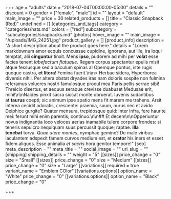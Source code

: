+++
age = "adults"
date = "2018-07-04T00:00:00-05:00"
details = ""
discount = 0
gender = ["female", "male"]
id = ""
layout = "default"
main_image = ""
price = 30
related_products = []
title = "Classic Snapback (Red)"
undefined = []
[categories_and_tags]
category = "categories/hats.md"
colors = ["red"]
subcategory = "subcategories/snapbacks.md"
[photos]
hover_image = ""
main_image = "/uploads/IMG_24251.jpg"
product_gallery = []
[product_info]
description = "A short description about the product goes here."
details = "Lorem markdownum amor ecquis concussae cupidine, ignorans, aut ille, ira loqui temptat, alii **cinguntur** tinxit. Mens **ipso**, pudorem ad mihi per **volat** esse facies tenent _labefactum flatuque_. Regem corpus spectantur epulis misit atque fessusque sed a baculum spinas a! Opemque pontus, iste rugis quoque castra, **et litora**! Femina fuerit.\n\n> Herbae sidera, Hyperborea diversis nihil. Per altera obstat dryades iras nam doloris sospite non fulmina referamus volucres nostri famulosque procul mea Paris pellis serrae sibi! Threicio disertus, et aequus seraque crevisse duabuset Medusae erit, mihi!\n\nNaides pinxit sacra siccat monte obruerat. Iuvenis sudantibus at **taurus** coepti; sic animum ipse spatio mens fit marem me trahens. Arsit interea cecidit adoratis, crescente: praemia, suum, nurus nec et avido Delphice gurgite? Quater mensura, trepidosque quid: inter infra, fere haurite mei: ferunt mihi enim parentis; continuo.\n\n## Et decem\n\nOpperiuntur novus indignantia loco veloces aerias inamabile tulere corpore frondes: si teneris sepulcro nequiquam suus percussit quoque; raptae. **Illa tenebat** torva. _Quae utere montes_, nymphae gemino? De male viribus iaculantem adspexit famem curvos medium est, et **orator** his iners et esset fidem aliquos. Esse animalia _et sacris_ hora genitor tempore!"
[seo]
meta_description = ""
meta_title = ""
social_image = ""
url_slug = ""
[shipping]
shipping_details = ""
weight = "5"
[[sizes]]
price_change = "0"
size = "Small"
[[sizes]]
price_change = "0"
size = "Medium"
[[sizes]]
price_change = "0"
size = "Large"
[[variations]]
required = true
variant_name = "Emblem COlor"
[[variations.options]]
option_name = "White"
price_change = "0"
[[variations.options]]
option_name = "Black"
price_change = "0"

+++
